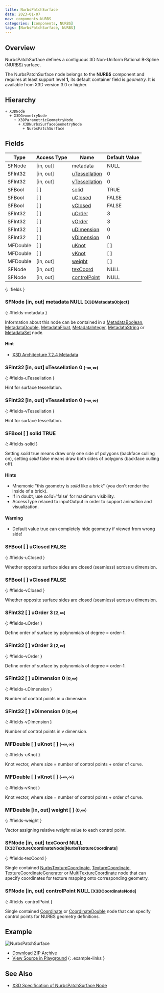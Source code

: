 ```yaml
---
title: NurbsPatchSurface
date: 2023-01-07
nav: components-NURBS
categories: [components, NURBS]
tags: [NurbsPatchSurface, NURBS]
---
```

<style>
.post h3 {
  word-spacing: 0.2em;
}
</style>

## Overview

NurbsPatchSurface defines a contiguous 3D Non-Uniform Rational B-Spline (NURBS) surface.

The NurbsPatchSurface node belongs to the **NURBS** component and requires at least support level **1,** its default container field is *geometry.* It is available from X3D version 3.0 or higher.

## Hierarchy

```
+ X3DNode
  + X3DGeometryNode
    + X3DParametricGeometryNode
      + X3DNurbsSurfaceGeometryNode
        + NurbsPatchSurface
```

## Fields

| Type | Access Type | Name | Default Value |
| ---- | ----------- | ---- | ------------- |
| SFNode | [in, out] | [metadata](#fields-metadata) | NULL  |
| SFInt32 | [in, out] | [uTessellation](#fields-uTessellation) | 0  |
| SFInt32 | [in, out] | [vTessellation](#fields-vTessellation) | 0  |
| SFBool | [ ] | [solid](#fields-solid) | TRUE |
| SFBool | [ ] | [uClosed](#fields-uClosed) | FALSE |
| SFBool | [ ] | [vClosed](#fields-vClosed) | FALSE |
| SFInt32 | [ ] | [uOrder](#fields-uOrder) | 3  |
| SFInt32 | [ ] | [vOrder](#fields-vOrder) | 3  |
| SFInt32 | [ ] | [uDimension](#fields-uDimension) | 0  |
| SFInt32 | [ ] | [vDimension](#fields-vDimension) | 0  |
| MFDouble | [ ] | [uKnot](#fields-uKnot) | [ ] |
| MFDouble | [ ] | [vKnot](#fields-vKnot) | [ ] |
| MFDouble | [in, out] | [weight](#fields-weight) | [ ] |
| SFNode | [in, out] | [texCoord](#fields-texCoord) | NULL  |
| SFNode | [in, out] | [controlPoint](#fields-controlPoint) | NULL  |
{: .fields }

### SFNode [in, out] **metadata** NULL <small>[X3DMetadataObject]</small>
{: #fields-metadata }

Information about this node can be contained in a [MetadataBoolean](/x_ite/components/core/metadataboolean/), [MetadataDouble](/x_ite/components/core/metadatadouble/), [MetadataFloat](/x_ite/components/core/metadatafloat/), [MetadataInteger](/x_ite/components/core/metadatainteger/), [MetadataString](/x_ite/components/core/metadatastring/) or [MetadataSet](/x_ite/components/core/metadataset/) node.

#### Hint

- [X3D Architecture 7.2.4 Metadata](https://www.web3d.org/specifications/X3Dv4/ISO-IEC19775-1v4-IS/Part01/components/core.html#Metadata)

### SFInt32 [in, out] **uTessellation** 0 <small>(-∞,∞)</small>
{: #fields-uTessellation }

Hint for surface tessellation.

### SFInt32 [in, out] **vTessellation** 0 <small>(-∞,∞)</small>
{: #fields-vTessellation }

Hint for surface tessellation.

### SFBool [ ] **solid** TRUE
{: #fields-solid }

Setting *solid* true means draw only one side of polygons (backface culling on), setting *solid* false means draw both sides of polygons (backface culling off).

#### Hints

- Mnemonic "this geometry is *solid* like a brick" (you don't render the inside of a brick).
- If in doubt, use *solid*='false' for maximum visibility.
- AccessType relaxed to inputOutput in order to support animation and visualization.

#### Warning

- Default value true can completely hide geometry if viewed from wrong side!

### SFBool [ ] **uClosed** FALSE
{: #fields-uClosed }

Whether opposite surface sides are closed (seamless) across u dimension.

### SFBool [ ] **vClosed** FALSE
{: #fields-vClosed }

Whether opposite surface sides are closed (seamless) across u dimension.

### SFInt32 [ ] **uOrder** 3 <small>[2,∞)</small>
{: #fields-uOrder }

Define order of surface by polynomials of degree = order-1.

### SFInt32 [ ] **vOrder** 3 <small>[2,∞)</small>
{: #fields-vOrder }

Define order of surface by polynomials of degree = order-1.

### SFInt32 [ ] **uDimension** 0 <small>[0,∞)</small>
{: #fields-uDimension }

Number of control points in u dimension.

### SFInt32 [ ] **vDimension** 0 <small>[0,∞)</small>
{: #fields-vDimension }

Number of control points in v dimension.

### MFDouble [ ] **uKnot** [ ] <small>(-∞,∞)</small>
{: #fields-uKnot }

Knot vector, where size = number of control points + order of curve.

### MFDouble [ ] **vKnot** [ ] <small>(-∞,∞)</small>
{: #fields-vKnot }

Knot vector, where size = number of control points + order of curve.

### MFDouble [in, out] **weight** [ ] <small>(0,∞)</small>
{: #fields-weight }

Vector assigning relative *weight* value to each control point.

### SFNode [in, out] **texCoord** NULL <small>[X3DTextureCoordinateNode|NurbsTextureCoordinate]</small>
{: #fields-texCoord }

Single contained [NurbsTextureCoordinate](/x_ite/components/nurbs/nurbstexturecoordinate/), [TextureCoordinate](/x_ite/components/texturing/texturecoordinate/), [TextureCoordinateGenerator](/x_ite/components/texturing/texturecoordinategenerator/) or [MultiTextureCoordinate](/x_ite/components/texturing/multitexturecoordinate/) node that can specify coordinates for texture mapping onto corresponding geometry.

### SFNode [in, out] **controlPoint** NULL <small>[X3DCoordinateNode]</small>
{: #fields-controlPoint }

Single contained [Coordinate](/x_ite/components/rendering/coordinate/) or [CoordinateDouble](/x_ite/components/rendering/coordinatedouble/) node that can specify control points for NURBS geometry definitions.

## Example

<x3d-canvas class="xr-button-br" src="https://create3000.github.io/media/examples/NURBS/NurbsPatchSurface/NurbsPatchSurface.x3d" contentScale="auto">
  <img src="https://create3000.github.io/media/examples/NURBS/NurbsPatchSurface/screenshot.avif" alt="NurbsPatchSurface"/>
</x3d-canvas>

- [Download ZIP Archive](https://create3000.github.io/media/examples/NURBS/NurbsPatchSurface/NurbsPatchSurface.zip)
- [View Source in Playground](/x_ite/playground/?url=https://create3000.github.io/media/examples/NURBS/NurbsPatchSurface/NurbsPatchSurface.x3d)
{: .example-links }

## See Also

- [X3D Specification of NurbsPatchSurface Node](https://www.web3d.org/documents/specifications/19775-1/V4.0/Part01/components/nurbs.html#NurbsPatchSurface)
